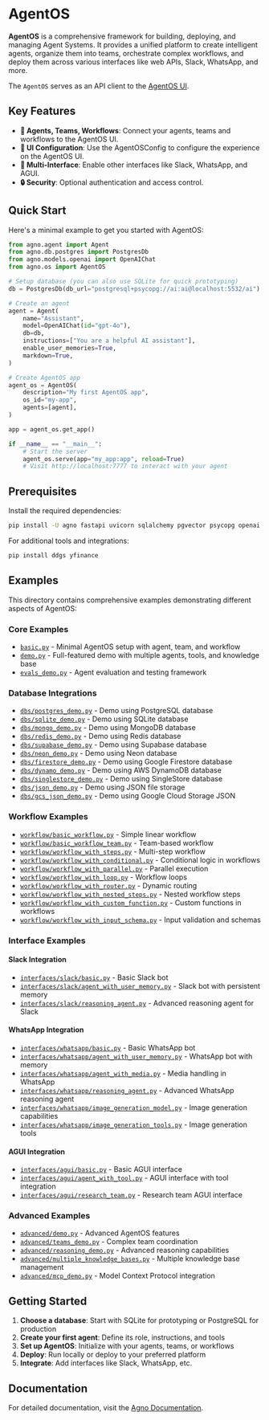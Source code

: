 # AgentOS

**AgentOS** is a comprehensive framework for building, deploying, and managing Agent Systems. It provides a unified platform to create intelligent agents, organize them into teams, orchestrate complex workflows, and deploy them across various interfaces like web APIs, Slack, WhatsApp, and more.

The `AgentOS` serves as an API client to the [AgentOS UI](https://os.agno.com).

## Key Features

- **🤖 Agents, Teams, Workflows**: Connect your agents, teams and workflows to the AgentOS UI.
- **🔧 UI Configuration**: Use the AgentOSConfig to configure the experience on the AgentOS UI.
- **📱 Multi-Interface**: Enable other interfaces like Slack, WhatsApp, and AGUI.
- **🔒 Security**: Optional authentication and access control.

## Quick Start

Here's a minimal example to get you started with AgentOS:

```python
from agno.agent import Agent
from agno.db.postgres import PostgresDb
from agno.models.openai import OpenAIChat
from agno.os import AgentOS

# Setup database (you can also use SQLite for quick prototyping)
db = PostgresDb(db_url="postgresql+psycopg://ai:ai@localhost:5532/ai")

# Create an agent
agent = Agent(
    name="Assistant",
    model=OpenAIChat(id="gpt-4o"),
    db=db,
    instructions=["You are a helpful AI assistant"],
    enable_user_memories=True,
    markdown=True,
)

# Create AgentOS app
agent_os = AgentOS(
    description="My first AgentOS app",
    os_id="my-app",
    agents=[agent],
)

app = agent_os.get_app()

if __name__ == "__main__":
    # Start the server
    agent_os.serve(app="my_app:app", reload=True)
    # Visit http://localhost:7777 to interact with your agent
```

## Prerequisites

Install the required dependencies:

```bash
pip install -U agno fastapi uvicorn sqlalchemy pgvector psycopg openai
```

For additional tools and integrations:
```bash
pip install ddgs yfinance
```

## Examples

This directory contains comprehensive examples demonstrating different aspects of AgentOS:

### Core Examples
- [`basic.py`](basic.py) - Minimal AgentOS setup with agent, team, and workflow
- [`demo.py`](demo.py) - Full-featured demo with multiple agents, tools, and knowledge base
- [`evals_demo.py`](evals_demo.py) - Agent evaluation and testing framework

### Database Integrations
- [`dbs/postgres_demo.py`](dbs/postgres_demo.py) - Demo using PostgreSQL database
- [`dbs/sqlite_demo.py`](dbs/sqlite_demo.py) - Demo using SQLite database
- [`dbs/mongo_demo.py`](dbs/mongo_demo.py) - Demo using MongoDB database
- [`dbs/redis_demo.py`](dbs/redis_demo.py) - Demo using Redis database
- [`dbs/supabase_demo.py`](dbs/supabase_demo.py) - Demo using Supabase database
- [`dbs/neon_demo.py`](dbs/neon_demo.py) - Demo using Neon database
- [`dbs/firestore_demo.py`](dbs/firestore_demo.py) - Demo using Google Firestore database
- [`dbs/dynamo_demo.py`](dbs/dynamo_demo.py) - Demo using AWS DynamoDB database
- [`dbs/singlestore_demo.py`](dbs/singlestore_demo.py) - Demo using SingleStore database
- [`dbs/json_demo.py`](dbs/json_demo.py) - Demo using JSON file storage
- [`dbs/gcs_json_demo.py`](dbs/gcs_json_demo.py) - Demo using Google Cloud Storage JSON

### Workflow Examples
- [`workflow/basic_workflow.py`](workflow/basic_workflow.py) - Simple linear workflow
- [`workflow/basic_workflow_team.py`](workflow/basic_workflow_team.py) - Team-based workflow
- [`workflow/workflow_with_steps.py`](workflow/workflow_with_steps.py) - Multi-step workflow
- [`workflow/workflow_with_conditional.py`](workflow/workflow_with_conditional.py) - Conditional logic in workflows
- [`workflow/workflow_with_parallel.py`](workflow/workflow_with_parallel.py) - Parallel execution
- [`workflow/workflow_with_loop.py`](workflow/workflow_with_loop.py) - Workflow loops
- [`workflow/workflow_with_router.py`](workflow/workflow_with_router.py) - Dynamic routing
- [`workflow/workflow_with_nested_steps.py`](workflow/workflow_with_nested_steps.py) - Nested workflow steps
- [`workflow/workflow_with_custom_function.py`](workflow/workflow_with_custom_function.py) - Custom functions in workflows
- [`workflow/workflow_with_input_schema.py`](workflow/workflow_with_input_schema.py) - Input validation and schemas

### Interface Examples

#### Slack Integration
- [`interfaces/slack/basic.py`](interfaces/slack/basic.py) - Basic Slack bot
- [`interfaces/slack/agent_with_user_memory.py`](interfaces/slack/agent_with_user_memory.py) - Slack bot with persistent memory
- [`interfaces/slack/reasoning_agent.py`](interfaces/slack/reasoning_agent.py) - Advanced reasoning agent for Slack

#### WhatsApp Integration
- [`interfaces/whatsapp/basic.py`](interfaces/whatsapp/basic.py) - Basic WhatsApp bot
- [`interfaces/whatsapp/agent_with_user_memory.py`](interfaces/whatsapp/agent_with_user_memory.py) - WhatsApp bot with memory
- [`interfaces/whatsapp/agent_with_media.py`](interfaces/whatsapp/agent_with_media.py) - Media handling in WhatsApp
- [`interfaces/whatsapp/reasoning_agent.py`](interfaces/whatsapp/reasoning_agent.py) - Advanced WhatsApp reasoning agent
- [`interfaces/whatsapp/image_generation_model.py`](interfaces/whatsapp/image_generation_model.py) - Image generation capabilities
- [`interfaces/whatsapp/image_generation_tools.py`](interfaces/whatsapp/image_generation_tools.py) - Image generation tools

#### AGUI Integration
- [`interfaces/agui/basic.py`](interfaces/agui/basic.py) - Basic AGUI interface
- [`interfaces/agui/agent_with_tool.py`](interfaces/agui/agent_with_tool.py) - AGUI interface with tool integration
- [`interfaces/agui/research_team.py`](interfaces/agui/research_team.py) - Research team AGUI interface

### Advanced Examples
- [`advanced/demo.py`](advanced/demo.py) - Advanced AgentOS features
- [`advanced/teams_demo.py`](advanced/teams_demo.py) - Complex team coordination
- [`advanced/reasoning_demo.py`](advanced/reasoning_demo.py) - Advanced reasoning capabilities
- [`advanced/multiple_knowledge_bases.py`](advanced/multiple_knowledge_bases.py) - Multiple knowledge base management
- [`advanced/mcp_demo.py`](advanced/mcp_demo.py) - Model Context Protocol integration

## Getting Started

1. **Choose a database**: Start with SQLite for prototyping or PostgreSQL for production
2. **Create your first agent**: Define its role, instructions, and tools
3. **Set up AgentOS**: Initialize with your agents, teams, or workflows
4. **Deploy**: Run locally or deploy to your preferred platform
5. **Integrate**: Add interfaces like Slack, WhatsApp, etc.

## Documentation

For detailed documentation, visit the [Agno Documentation](https://docs-v2.agno.com).

